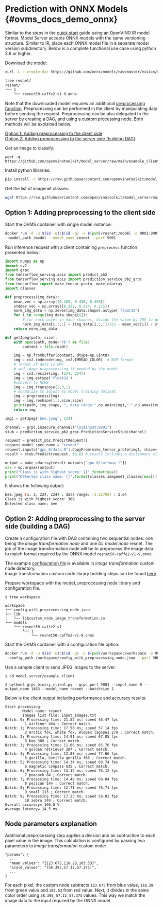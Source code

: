 # Prediction with ONNX Models {#ovms_docs_demo_onnx}

Similar to the steps in the [quick start](ovms_quickstart.md) guide using an OpenVINO IR model format. Model Server accepts ONNX models with the same versioning structure. Similar to IR, place each ONNX model file in a separate model version subdirectory.
Below is a complete functional use case using python 3.6 or higher.

Download the model:
```bash
curl -L --create-dir https://github.com/onnx/models/raw/master/vision/classification/resnet/model/resnet50-caffe2-v1-9.onnx -o resnet/1/resnet50-caffe2-v1-9.onnx
```
```bash
tree resnet/
resnet/
└── 1
    └── resnet50-caffe2-v1-9.onnx
```
Note that the downloaded model requires an additional [preprocessing function](https://github.com/onnx/models/tree/master/vision/classification/resnet#preprocessing). Preprocessing can be performed in the client by manipulating data before sending the request. Preprocessing can be also delegated to the server by creating a DAG, and using a custom processing node. Both methods will be explained below.

<a href="#client-side">Option 1: Adding preprocessing to the client side</a>  
<a href="#server-side">Option 2: Adding preprocessing to the server side (building DAG)</a>

Get an image to classify:
```
wget -q https://github.com/openvinotoolkit/model_server/raw/main/example_client/images/bee.jpeg
```
Install python libraries:
```bash
pip install -r https://raw.githubusercontent.com/openvinotoolkit/model_server/main/example_client/client_requirements.txt
```
Get the list of imagenet classes:
```bash
wget https://raw.githubusercontent.com/openvinotoolkit/model_server/main/example_client/classes.py
```

## Option 1: Adding preprocessing to the client side <a name="client-side"></a>

Start the OVMS container with single model instance:
```bash
docker run -d -u $(id -u):$(id -g) -v $(pwd)/resnet:/model -p 9001:9001 openvino/model_server:latest \
--model_path /model --model_name resnet --port 9001
```

Run inference request with a client containing `preprocess` function presented below:
```python
import numpy as np
import cv2
import grpc
from tensorflow_serving.apis import predict_pb2
from tensorflow_serving.apis import prediction_service_pb2_grpc
from tensorflow import make_tensor_proto, make_ndarray
import classes

def preprocess(img_data):
    mean_vec = np.array([0.485, 0.456, 0.406])
    stddev_vec = np.array([0.229, 0.224, 0.225])
    norm_img_data = np.zeros(img_data.shape).astype('float32')
    for i in range(img_data.shape[0]):
        # for each pixel in each channel, divide the value by 255 to get value between [0, 1] and then normalize
        norm_img_data[i,:,:] = (img_data[i,:,:]/255 - mean_vec[i]) / stddev_vec[i]
    return norm_img_data

def getJpeg(path, size):
    with open(path, mode='rb') as file:
        content = file.read()

    img = np.frombuffer(content, dtype=np.uint8)
    img = cv2.imdecode(img, cv2.IMREAD_COLOR)  # BGR format
    # format of data is HWC
    # add image preprocessing if needed by the model
    img = cv2.resize(img, (224, 224))
    img = img.astype('float32')
    #convert to NCHW
    img = img.transpose(2,0,1)
    # normalize to adjust to model training dataset
    img = preprocess(img)
    img = img.reshape(1,3,size,size)
    print(path, img.shape, "; data range:",np.amin(img),":",np.amax(img))
    return img

img1 = getJpeg('bee.jpeg', 224)

channel = grpc.insecure_channel("localhost:9001")
stub = prediction_service_pb2_grpc.PredictionServiceStub(channel)

request = predict_pb2.PredictRequest()
request.model_spec.name = "resnet"
request.inputs["gpu_0/data_0"].CopyFrom(make_tensor_proto(img1, shape=(img1.shape)))
result = stub.Predict(request, 10.0) # result includes a dictionary with all model outputs

output = make_ndarray(result.outputs["gpu_0/softmax_1"])
max = np.argmax(output)
print("Class is with highest score: {}".format(max))
print("Detected class name: {}".format(classes.imagenet_classes[max]))
```

It shows the following output:
```bash
bee.jpeg (1, 3, 224, 224) ; data range: -2.117904 : 2.64
Class is with highest score: 309
Detected class name: bee
```


## Option 2: Adding preprocessing to the server side (building a DAG) <a name="server-side"></a>

Create a configuration file with DAG containing two sequential nodes: one being the _image transformation node_ and one _DL model node_ resnet. The job of the image transformation node will be to preprocess the image data to match format required by the ONNX model `resnet50-caffe2-v1-9.onnx`.

The example [configuration file](https://github.com/openvinotoolkit/model_server/blob/main/src/custom_nodes/image_transformation/config_with_preprocessing_node.json) is available in _image transformation_ custom node directory.  
Image transformation custom node library building steps can be found [here](https://github.com/openvinotoolkit/model_server/tree/main/src/custom_nodes/image_transformation).

Prepare workspace with the model, preprocessing node library and configuration file.
```
$ tree workspace

workspace
├── config_with_preprocessing_node.json
├── lib
│   └── libcustom_node_image_transformation.so
└── models
    └── resnet50-caffe2-v1
        └── 1
            └── resnet50-caffe2-v1-9.onnx
```

Start the OVMS container with a configuration file option:
```bash
docker run -d -u $(id -u):$(id -g) -v $(pwd)/workspace:/workspace -p 9001:9001 openvino/model_server:latest \
--config_path /workspace/config_with_preprocessing_node.json --port 9001
```

Use a sample client to send JPEG images to the server:
```
$ cd model_server/example_client

$ python3 grpc_binary_client.py --grpc_port 9001 --input_name 0 --output_name 1463 --model_name resnet --batchsize 1
```
Below is the client output including performance and accuracy results:
```
Start processing:
        Model name: resnet
        Images list file: input_images.txt
Batch: 0; Processing time: 21.52 ms; speed 46.47 fps
         1 airliner 404 ; Correct match.
Batch: 1; Processing time: 17.50 ms; speed 57.14 fps
         2 Arctic fox, white fox, Alopex lagopus 279 ; Correct match.
Batch: 2; Processing time: 14.91 ms; speed 67.05 fps
         3 bee 309 ; Correct match.
Batch: 3; Processing time: 11.66 ms; speed 85.76 fps
         4 golden retriever 207 ; Correct match.
Batch: 4; Processing time: 12.88 ms; speed 77.66 fps
         5 gorilla, Gorilla gorilla 366 ; Correct match.
Batch: 5; Processing time: 14.34 ms; speed 69.74 fps
         6 magnetic compass 635 ; Correct match.
Batch: 6; Processing time: 13.14 ms; speed 76.12 fps
         7 peacock 84 ; Correct match.
Batch: 7; Processing time: 14.48 ms; speed 69.04 fps
         8 pelican 144 ; Correct match.
Batch: 8; Processing time: 12.71 ms; speed 78.71 fps
         9 snail 113 ; Correct match.
Batch: 9; Processing time: 17.23 ms; speed 58.03 fps
         10 zebra 340 ; Correct match.
Overall accuracy= 100.0 %
Average latency= 14.5 ms
```

## Node parameters explanation
Additional preprocessing step applies a division and an subtraction to each pixel value in the image. This calculation is configured by passing two parameters to _image transformation_ custom node:
```
"params": {
  ...
  "mean_values": "[123.675,116.28,103.53]",
  "scale_values": "[58.395,57.12,57.375]",
  ...
}
```
For each pixel, the custom node subtracts `123.675` from blue value, `116.28` from green value and `103.53` from red value. Next, it divides in the same color order using `58.395`, `57.12`, `57.375` values. This way we match the image data to the input required by the ONNX model.
